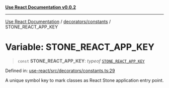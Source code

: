 [**Use React Documentation v0.0.2**](../../../README.md)

***

[Use React Documentation](../../../modules.md) / [decorators/constants](../README.md) / STONE\_REACT\_APP\_KEY

# Variable: STONE\_REACT\_APP\_KEY

> `const` **STONE\_REACT\_APP\_KEY**: *typeof* [`STONE_REACT_APP_KEY`](STONE_REACT_APP_KEY.md)

Defined in: [use-react/src/decorators/constants.ts:29](https://github.com/stonemjs/use-react/blob/0635de04acc6b3a5c28dcf07d1e12a39a8b5e0b9/src/decorators/constants.ts#L29)

A unique symbol key to mark classes as React Stone application entry point.
